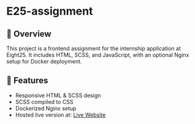 # E25-assignment

## 🔹 Overview
This project is a frontend assignment for the internship application at Eight25. It includes HTML, SCSS, and JavaScript, with an optional Nginx setup for Docker deployment.

## 🔹 Features
- Responsive HTML & SCSS design
- SCSS compiled to CSS
- Dockerized Nginx setup
- Hosted live version at: [Live Website](https://e25-assignment.netlify.app/)
